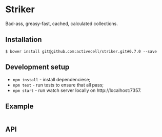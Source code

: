 # Striker

  Bad-ass, greasy-fast, cached, calculated collections.

## Installation

    $ bower install git@github.com:activecell/striker.git#0.7.0 --save

## Development setup

  * `npm install` - install dependenciese;
  * `npm test` - run tests to ensure that all pass;
  * `npm start` - run watch server locally on http://localhost:7357.

## Example

```coffee
```

## API
